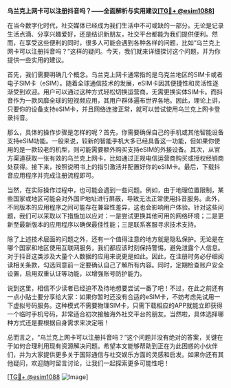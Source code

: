 **乌兰克上网卡可以注册抖音吗？——全面解析与实用建议[[TG💪+ @esim1088](https://t.me/s/esim1088)]**

在当今数字化时代，社交媒体已经成为我们生活中不可或缺的一部分。无论是记录生活点滴、分享兴趣爱好，还是结识新朋友，社交平台都能为我们提供便利。然而，在享受这些便利的同时，很多人可能会遇到各种各样的问题，比如“乌兰克上网卡可以注册抖音吗？”这样的疑问。今天，我们就来详细探讨这个问题，并为你提供一些实用的建议。

首先，我们需要明确几个概念。乌兰克上网卡通常指的是乌克兰地区的SIM卡或者电子SIM卡（eSIM）。随着全球通信技术的发展，eSIM卡因其便捷性和灵活性逐渐受到欢迎。用户可以通过这种方式轻松切换运营商，无需更换实体SIM卡。而抖音作为一款风靡全球的短视频应用，其用户群体遍布世界各地。因此，理论上讲，只要你的设备支持eSIM卡，并且网络连接正常，就可以尝试使用乌兰克上网卡登录抖音。

那么，具体的操作步骤是怎样的呢？首先，你需要确保自己的手机或其他智能设备支持eSIM功能。一般来说，较新的智能手机大多已经具备这一功能，但如果你使用的是一款较老的机型，则可能需要额外购买支持eSIM的外接设备。其次，从官方渠道获取一张有效的乌兰克上网卡，比如通过正规电信运营商购买或授权经销商处获得。接下来，按照说明书上的指引激活并配置好你的eSIM卡。最后，下载抖音应用程序并完成注册流程即可。

当然，在实际操作过程中，也可能会遇到一些问题。例如，由于地理位置限制，某些国家或地区可能会对外国IP地址进行屏蔽，导致无法正常使用抖音服务。此外，不同版本的应用程序之间可能存在兼容性差异，这也会影响用户体验。针对这些问题，我们可以采取以下措施加以应对：一是尝试更换其他可用的网络环境；二是更新至最新版本的应用程序以确保最佳性能；三是联系客服寻求技术支持。

除了上述技术层面的问题之外，还有一个值得注意的地方就是隐私保护。无论是在哪个国家和地区使用互联网服务，我们都应该时刻保持警惕，避免泄露个人信息。对于抖音这类涉及大量个人数据的应用来说更是如此。因此，在注册时务必仔细阅读相关条款，勾选同意前一定要确认自己了解所有内容。同时，定期检查账户安全设置，启用双重认证等功能，以增强账号防护能力。

说到这里，相信不少读者已经迫不及待地想要尝试一番了吧！不过，在此之前还有一点小贴士要分享给大家：如果你暂时还没有合适的eSIM卡，不妨考虑先试用一下虚拟号码服务。这种模式不需要物理SIM卡，只需下载相应的APP就能立即获得一个临时手机号码，非常适合初次接触海外社交平台的朋友。当然啦，具体选择哪种方式还是要根据自身需求来决定哦！

总而言之，“乌兰克上网卡可以注册抖音吗？”这个问题并没有绝对的答案，关键在于如何合理利用现有资源解决问题。希望本文能够帮助到正在为此困惑的小伙伴们，并为大家提供更多关于国际通信与社交娱乐方面的灵感和启发。如果你还有其他疑问，欢迎随时留言讨论，让我们一起探索更多可能性吧！

[[TG💪+ @esim1088](https://t.me/s/esim1088) ![Image](https://i.postimg.cc/4NQfJmqS/Snipaste-2025-05-13-00-14-12.png)]